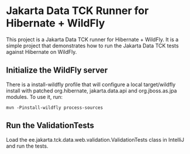 # Jakarta Data TCK Runner for Hibernate + WildFly

This project is a Jakarta Data TCK runner for Hibernate + WildFly. It is a simple project that demonstrates how to run
the Jakarta Data TCK tests against Hibernate on WildFly.

## Initialize the WildFly server
There is a install-wildfly profile that will configure a local target/wildfly install with patched org.hibernate,
jakarta.data.api and org.jboss.as.jpa modules. To use it, run:

```shell
mvn -Pinstall-wildfly process-sources
```

## Run the ValidationTests
Load the ee.jakarta.tck.data.web.validation.ValidationTests class in IntelliJ and run the tests.

